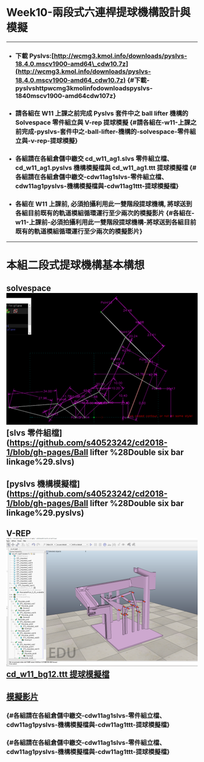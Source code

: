# Week10-兩段式六連桿提球機構設計與模擬

---

* ### 下載 Pyslvs:[http://wcmg3.kmol.info/downloads/pyslvs-18.4.0.mscv1900-amd64\_cdw10.7z](http://wcmg3.kmol.info/downloads/pyslvs-18.4.0.mscv1900-amd64_cdw10.7z) {#下載-pyslvshttpwcmg3kmolinfodownloadspyslvs-1840mscv1900-amd64cdw107z}
* ### 請各組在 W11 上課之前完成 Pyslvs 套件中之 ball lifter 機構的 Solvespace 零件組立與 V-rep 提球模擬 {#請各組在-w11-上課之前完成-pyslvs-套件中之-ball-lifter-機構的-solvespace-零件組立與-v-rep-提球模擬}
* ### 各組請在各組倉儲中繳交 cd\_w11\_ag1.slvs 零件組立檔、cd\_w11\_ag1.pyslvs 機構模擬檔與 cd\_w11\_ag1.ttt 提球模擬檔 {#各組請在各組倉儲中繳交-cdw11ag1slvs-零件組立檔、cdw11ag1pyslvs-機構模擬檔與-cdw11ag1ttt-提球模擬檔}
* ### 各組在 W11 上課前, 必須拍攝利用此一雙階段提球機構, 將球送到各組目前既有的軌道模組循環運行至少兩次的模擬影片 {#各組在-w11-上課前-必須拍攝利用此一雙階段提球機構-將球送到各組目前既有的軌道模組循環運行至少兩次的模擬影片}



---

# 本組二段式提球機構基本構想

## solvespace![](/assets/solvespace_2018-06-26_15-17-37.png)[slvs 零件組檔](https://github.com/s40523242/cd2018-1/blob/gh-pages/Ball lifter %28Double six bar linkage%29.slvs)

## 

## [pyslvs 機構模擬檔](https://github.com/s40523242/cd2018-1/blob/gh-pages/Ball lifter %28Double six bar linkage%29.pyslvs)

## 

## V-REP![](/assets/vrep_2018-06-26_15-03-38.png)[cd\_w11\_bg12.ttt 提球模擬檔](https://github.com/s40523242/cd2018-1/blob/gh-pages/cd_w11_bg12.ttt)

## [模擬影片](https://youtu.be/F4MOR_Pn_No)

###  {#各組請在各組倉儲中繳交-cdw11ag1slvs-零件組立檔、cdw11ag1pyslvs-機構模擬檔與-cdw11ag1ttt-提球模擬檔}

###  {#各組請在各組倉儲中繳交-cdw11ag1slvs-零件組立檔、cdw11ag1pyslvs-機構模擬檔與-cdw11ag1ttt-提球模擬檔}



